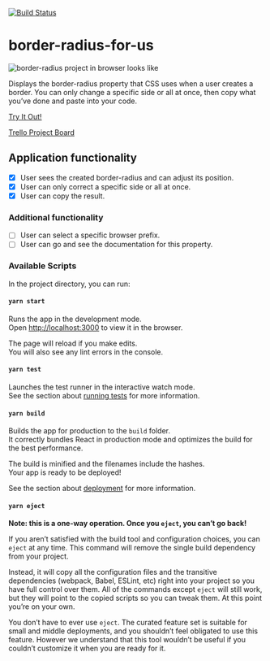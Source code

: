 [![Build Status](https://travis-ci.com/s0xzwasd/border-radius-for-us.svg?token=cWkXJTYpFWktBDJYUWyS&branch=master)](https://travis-ci.com/s0xzwasd/border-radius-for-us)

# border-radius-for-us

![border-radius project in browser looks like](https://i.imgur.com/FnlJVpq.png)

Displays the border-radius property that CSS uses when a user creates a border. You can only change a specific side or all at once, then copy what you’ve done and paste into your code.

[Try It Out!](https://b-radius-for-us.surge.sh/)

[Trello Project Board](https://trello.com/b/GVyuOEv3)

## Application functionality

- [x] User sees the created border-radius and can adjust its position.
- [x] User can only correct a specific side or all at once.
- [x] User can copy the result.

### Additional functionality

- [ ] User can select a specific browser prefix.
- [ ] User can go and see the documentation for this property.

### Available Scripts

In the project directory, you can run:

#### `yarn start`

Runs the app in the development mode.<br />
Open [http://localhost:3000](http://localhost:3000) to view it in the browser.

The page will reload if you make edits.<br />
You will also see any lint errors in the console.

#### `yarn test`

Launches the test runner in the interactive watch mode.<br />
See the section about [running tests](https://facebook.github.io/create-react-app/docs/running-tests) for more information.

#### `yarn build`

Builds the app for production to the `build` folder.<br />
It correctly bundles React in production mode and optimizes the build for the best performance.

The build is minified and the filenames include the hashes.<br />
Your app is ready to be deployed!

See the section about [deployment](https://facebook.github.io/create-react-app/docs/deployment) for more information.

#### `yarn eject`

**Note: this is a one-way operation. Once you `eject`, you can’t go back!**

If you aren’t satisfied with the build tool and configuration choices, you can `eject` at any time. This command will remove the single build dependency from your project.

Instead, it will copy all the configuration files and the transitive dependencies (webpack, Babel, ESLint, etc) right into your project so you have full control over them. All of the commands except `eject` will still work, but they will point to the copied scripts so you can tweak them. At this point you’re on your own.

You don’t have to ever use `eject`. The curated feature set is suitable for small and middle deployments, and you shouldn’t feel obligated to use this feature. However we understand that this tool wouldn’t be useful if you couldn’t customize it when you are ready for it.
